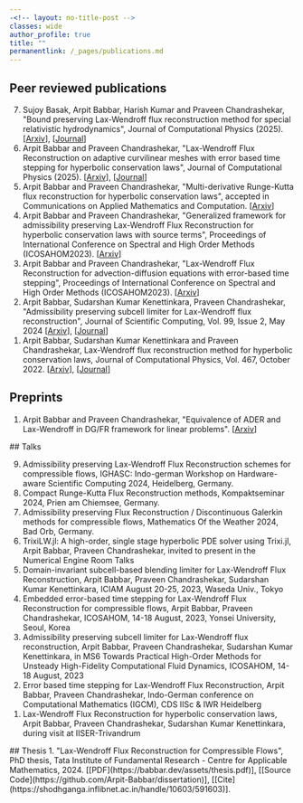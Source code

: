 ```yaml
---
-<!-- layout: no-title-post -->
classes: wide
author_profile: true
title: ""
permanentlink: /_pages/publications.md
---
```

## Peer reviewed publications
<ol reversed> 
<li> Sujoy Basak, Arpit Babbar, Harish Kumar and Praveen Chandrashekar, "Bound preserving Lax-Wendroff flux reconstruction method for special relativistic hydrodynamics", Journal of Computational Physics (2025). [<a href = "https://arxiv.org/abs/2409.15805">Arxiv</a>], [<a href = "https://doi.org/10.1016/j.jcp.2025.113815">Journal</a>] </li> 
<li> Arpit Babbar and Praveen Chandrashekar, "Lax-Wendroff Flux Reconstruction on adaptive curvilinear meshes with error based time stepping for hyperbolic conservation laws", Journal of Computational Physics (2025). [<a href = "https://arxiv.org/abs/2402.11926">Arxiv</a>], [<a href = "https://doi.org/10.1016/j.jcp.2024.113622">Journal</a>]</li>
<li> Arpit Babbar and Praveen Chandrashekar, "Multi-derivative Runge-Kutta flux reconstruction for hyperbolic conservation laws", accepted in Communications on Applied Mathematics and Computation. [<a href = "https://arxiv.org/abs/2403.02141">Arxiv</a>]</li> 
<li> Arpit Babbar and Praveen Chandrashekar, "Generalized framework for admissibility preserving Lax-Wendroff Flux Reconstruction for hyperbolic conservation laws with source terms", Proceedings of International Conference on Spectral and High Order Methods (ICOSAHOM2023). [<a href = "https://arxiv.org/abs/2402.01442">Arxiv</a>]</li> 
<li> Arpit Babbar and Praveen Chandrashekar, "Lax-Wendroff Flux Reconstruction for advection-diffusion equations with error-based time stepping", Proceedings of International Conference on Spectral and High Order Methods (ICOSAHOM2023). [<a href = "https://arxiv.org/abs/2402.12669">Arxiv</a>]</li>
<li> Arpit Babbar, Sudarshan Kumar Kenettinkara, Praveen Chandrashekar, "Admissibility preserving subcell limiter for Lax-Wendroff flux reconstruction", Journal of Scientific Computing, Vol. 99, Issue 2, May 2024 [<a href = "https://arxiv.org/abs/2305.10781">Arxiv</a>], [<a href = "https://doi.org/10.1007/s10915-024-02482-9">Journal</a>]</li>
<li> Arpit Babbar, Sudarshan Kumar Kenettinkara and Praveen Chandrashekar, Lax-Wendroff flux reconstruction method for hyperbolic conservation laws, Journal of Computational Physics, Vol. 467, October 2022. [<a href = "https://arxiv.org/abs/2207.02954">Arxiv</a>], [<a href = "https://doi.org/10.1016/j.jcp.2022.111423">Journal</a>]</li>
</ol>

## Preprints

<ol reversed> 
<li> Arpit Babbar and Praveen Chandrashekar, "Equivalence of ADER and Lax-Wendroff in DG/FR framework for linear problems". [<a href = "https://arxiv.org/abs/2402.18937">Arxiv</a>]</li> 
</ol>
## Talks
<ol reversed>
<li> Admissibility preserving Lax-Wendroff Flux Reconstruction schemes for compressible flows, IGHASC: Indo-german Workshop on Hardware-aware Scientific Computing 2024, Heidelberg, Germany.</li>
<li> Compact Runge-Kutta Flux Reconstruction methods, Kompaktseminar 2024, Prien am Chiemsee, Germany.</li>
<li> Admissibility preserving Flux Reconstruction / Discontinuous Galerkin methods for compressible flows, Mathematics Of the Weather 2024, Bad Orb, Germany.</li>
<li> TrixiLW.jl: A high-order, single stage hyperbolic PDE solver using Trixi.jl, Arpit Babbar, Praveen Chandrashekar, invited to present in the Numerical Engine Room Talks </li>
<li> Domain-invariant subcell-based blending limiter for Lax-Wendroff Flux Reconstruction, Arpit Babbar, Praveen Chandrashekar, Sudarshan Kumar Kenettinkara, ICIAM August 20-25, 2023, Waseda Univ., Tokyo </li> 
<li> Embedded error-based time stepping for Lax-Wendroff Flux Reconstruction for compressible flows, Arpit Babbar, Praveen Chandrashekar, ICOSAHOM, 14-18 August, 2023, Yonsei University, Seoul, Korea </li> 
<li> Admissibility preserving subcell limiter for Lax-Wendroff flux reconstruction, Arpit Babbar, Praveen Chandrashekar, Sudarshan Kumar Kenettinkara, in MS6 Towards Practical High-Order Methods for Unsteady High-Fidelity Computational Fluid Dynamics,  ICOSAHOM, 14-18 August, 2023 </li>
<li> Error based time stepping for Lax-Wendroff Flux Reconstruction, Arpit Babbar, Praveen Chandrashekar, Indo-German conference on Computational Mathematics (IGCM), CDS IISc & IWR Heidelberg</li>
<li> Lax-Wendroff Flux Reconstruction for hyperbolic conservation laws, Arpit Babbar, Praveen Chandrashekar, Sudarshan Kumar Kenettinkara, during visit at IISER-Trivandrum</li>
</ol>
## Thesis
1. "Lax-Wendroff Flux Reconstruction for Compressible Flows", PhD thesis, Tata Institute of Fundamental Research - Centre for Applicable Mathematics, 2024. [[PDF](https://babbar.dev/assets/thesis.pdf)], [[Source Code](https://github.com/Arpit-Babbar/dissertation)], [[Cite](https://shodhganga.inflibnet.ac.in/handle/10603/591603)].
